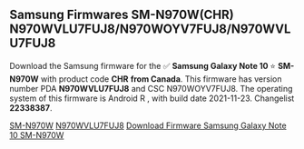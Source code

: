 <h2>Samsung Firmwares SM-N970W(CHR) N970WVLU7FUJ8/N970WOYV7FUJ8/N970WVLU7FUJ8</h2>
Download the Samsung firmware for the ✅ <strong>Samsung Galaxy Note 10 </strong> ⭐ <strong>SM-N970W</strong> with product code <strong>CHR</strong> <strong> from Canada</strong>. This firmware has version number PDA <strong>N970WVLU7FUJ8</strong> and CSC N970WOYV7FUJ8. The operating system of this firmware is Android R , with build date 2021-11-23. Changelist <strong>22338387</strong>.


[SM-N970W](https://samfirm.shop/samsung/model/SM-N970W)
[N970WVLU7FUJ8](https://samfirm.shop/samsung/pda/N970WVLU7FUJ8)
[Download Firmware Samsung Galaxy Note 10 SM-N970W](https://samfirm.shop/samsung/firmware/476190)
